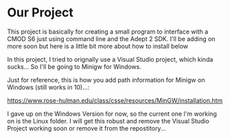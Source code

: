 # Our Project

This project is basically for creating a small program to interface with a CMOD S6 just using command line and the Adept 2 SDK. I'll be adding on more soon but here is a little bit more about how to install below


In this project, I tried to orignally use a Visual Studio project, which kinda sucks... So I'll be going to Minigw for Windows.

Just for reference, this is how you add path information for Minigw on Windows (still works in 10)...:

https://www.rose-hulman.edu/class/csse/resources/MinGW/installation.htm


I gave up on the Windows Version for now, so the current one I'm working on is the Linux folder. I will get this robust and remove the Visual Studio Project working soon or remove it from the repostitory...

